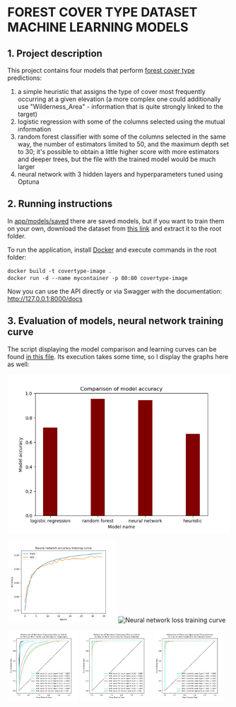 # FOREST COVER TYPE DATASET MACHINE LEARNING MODELS

## 1. Project description

This project contains four models that perform [forest cover type](https://archive.ics.uci.edu/ml/datasets/Covertype) predictions:
1. a simple heuristic that assigns the type of cover most frequently occurring at a given elevation (a more complex one could additionally use "Wilderness_Area" - information that is quite strongly linked to the target)
2. logistic regression with some of the columns selected using the mutual information
3. random forest classifier with some of the columns selected in the same way, the number of  estimators limited to 50, and the maximum depth set to 30; it's possible to obtain a little higher score with more estimators and deeper trees, but the file with the trained model would be much larger
4. neural network with 3 hidden layers and hyperparameters tuned using Optuna

## 2. Running instructions

In [app/models/saved](app/models/saved) there are saved models, but if you want to train them on your own, download the dataset from [this link](https://archive.ics.uci.edu/ml/machine-learning-databases/covtype/covtype.data.gz) and extract it to the root folder.

To run the application, install [Docker](https://docs.docker.com/get-docker/) and execute commands in the root folder:

```commandline
docker build -t covertype-image .
docker run -d --name mycontainer -p 80:80 covertype-image
```

Now you can use the API directly or via Swagger with the documentation: http://127.0.0.1:8000/docs

## 3. Evaluation of models, neural network training curve

The script displaying the model comparison and learning curves can be found [in this file](app/comparison.py). Its execution takes some time, so I display the graphs here as well:

!["Accuracy comarison"](images/accuracy-comparison.png)

<p float="left">
  <img src="images/nn-accuracy-curve.png" alt="Neural network accuracy learning curve" width="49%" />
  <img src="images/nn-los-curve.png" alt="Neural network loss training curve" width="49%" /> 
</p>


<p float="left">
  <img src="images/logistic-regression-roc.png" alt="Logistic regression ROC" width="32%" />
  <img src="images/neural-network-roc.png" alt="Neural network ROC" width="32%" /> 
  <img src="images/random-forest-roc.png" alt="Random forest ROC" width="32%" /> 
</p>